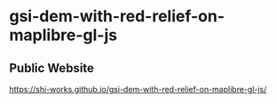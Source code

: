 # gsi-dem-with-red-relief-on-maplibre-gl-js
## Public Website
https://shi-works.github.io/gsi-dem-with-red-relief-on-maplibre-gl-js/
